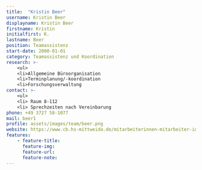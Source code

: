 ```yaml
---
title:  "Kristin Beer"
username: Kristin Beer
displayname: Kristin Beer
firstname: Kristin
initialfirst: K.
lastname: Beer
position: Teamassistenz
start-date: 2000-01-01
category: Teamassistenz und Koordination
research: >- 
    <ul>
    <li>Allgemeine Büroorganisation
    <li>Terminplanung/-koordination
    <li>Forschungsverwaltung
contact: >-
    <ul>
    <li> Raum 8-112
    <li> Sprechzeiten nach Vereinbarung
phone: +49 3727 58-1077
mail: beer1
profile: assets/images/team/beer.png
website: https://www.cb.hs-mittweida.de/mitarbeiterinnen-mitarbeiter-in-ihren-fachgruppen/beer-kristin/
features:
    - feature-title: 
      feature-img: 
      feature-url: 
      feature-note: 
---
```

